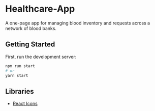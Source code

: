 # Healthcare-App
A one-page app for managing blood inventory and requests across a network of blood banks.

## Getting Started

First, run the development server:

```bash
npm run start
# or
yarn start
```

## Libraries

- [React Icons](https://react-icons.github.io/)
